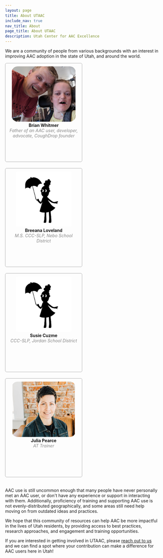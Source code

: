 ```yaml
---
layout: page
title: About UTAAC
include_nav: true
nav_title: About
page_title: About UTAAC
description: Utah Center for AAC Excellence
---
```

<style>
  .person {
    float: left;
    width: 230px;
    height: 300px;
    border: 1px solid #aaa;
    border-radius: 5px;
    padding: 10px;
    text-align: center;
    margin-right: 20px;
    margin-bottom: 20px;
  }
  .person img {
    width: 210px;
    height: 180px;
    object-fit: contain;
    object-position: center;
    border-radius: 20px;
  }
  .person .name {
    font-weight: bold;
  }
  .person .bio {
    font-style: italic;
    font-size: 14px;
    line-height: 17px;
    color: #888;
  }
	@media (max-width: 800px) {
    .person {
      width: 100%;
      height: 300px;
    }
    .person img {
      width: 100%;
    }
  }
</style>

We are a community of people from various backgrounds with an interest in improving AAC adoption in the state of Utah, and around the world.

<div class='person'>
  <img src="/images/bwhitmer.png" />
  <div class='name'>Brian Whitmer</div>
  <div class='bio'>Father of an AAC user, developer, advocate, CoughDrop founder
  </div>
</div>
<div class='person'>
  <img src="/images/silhouette.png" />
  <div class='name'>Breeana Loveland</div>
  <div class='bio'>M.S. CCC-SLP, Nebo School District
  </div>
</div>
<div class='person'>
  <img src="/images/silhouette.png" />
  <div class='name'>Susie Cuzme</div>
  <div class='bio'>CCC-SLP, Jordan School District
  </div>
</div>
<div class='person'>
  <img src="/images/jpearce.png" />
  <div class='name'>Julia Pearce</div>
  <div class='bio'>AT Trainer
  </div>
</div>
<div style='clear: both;'></div>

AAC use is still uncommon enough that many people have never personally met an AAC user, or don't have any experience or support in interacting with them. Additionally, proficiency of training and supporting AAC use is not evenly-distributed geographically, and some areas still need help moving on from outdated ideas and practices.

We hope that this community of resources can help AAC be more impactful in the lives of Utah residents, by providing access to best practices, research approaches, and engagement and training opportunities.

If you are interested in getting involved in UTAAC, please <a href="mailto:utahaaccenterofexcellence@gmail.com">reach out to us</a> and we can find a spot where your contribution can make a difference for AAC users here in Utah!